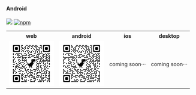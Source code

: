 #### Android

[![](https://data.jsdelivr.com/v1/package/npm/upvorg/badge)](https://www.jsdelivr.com/package/npm/upvorg)
[![npm](https://flat.badgen.net/npm/v/upvorg/?color=fb3e44)](https://www.npmjs.com/package/upvorg)

<table>
  <tr>
    <th>web</th>
    <th>android</th>
    <th>ios</th>
    <th>desktop</th>
  </tr>

  <tr>
    <td>
      <img src="./qrcode_web.png" width="120px" />
    </td>
    <td>
      <img src="./qrcode_android.png" width="120px" />
    </td>
     <td>
      coming soon···
    </td>
    <td>
      coming soon···
    </td>
  </tr>
</table>

